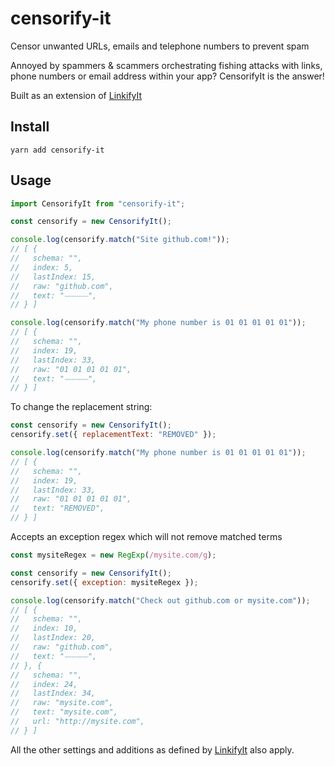 # censorify-it

Censor unwanted URLs, emails and telephone numbers to prevent spam

Annoyed by spammers & scammers orchestrating fishing attacks with links, phone numbers or email address within your app? CensorifyIt is the answer!

Built as an extension of [LinkifyIt](https://github.com/markdown-it/linkify-it)

## Install

```
yarn add censorify-it
```

## Usage

```js
import CensorifyIt from "censorify-it";

const censorify = new CensorifyIt();

console.log(censorify.match("Site github.com!"));
// [ {
//   schema: "",
//   index: 5,
//   lastIndex: 15,
//   raw: "github.com",
//   text: "⏤⏤⏤⏤",
// } ]

console.log(censorify.match("My phone number is 01 01 01 01 01"));
// [ {
//   schema: "",
//   index: 19,
//   lastIndex: 33,
//   raw: "01 01 01 01 01",
//   text: "⏤⏤⏤⏤",
// } ]
```

To change the replacement string:

```js
const censorify = new CensorifyIt();
censorify.set({ replacementText: "REMOVED" });

console.log(censorify.match("My phone number is 01 01 01 01 01"));
// [ {
//   schema: "",
//   index: 19,
//   lastIndex: 33,
//   raw: "01 01 01 01 01",
//   text: "REMOVED",
// } ]
```

Accepts an exception regex which will not remove matched terms

```js
const mysiteRegex = new RegExp(/mysite.com/g);

const censorify = new CensorifyIt();
censorify.set({ exception: mysiteRegex });

console.log(censorify.match("Check out github.com or mysite.com"));
// [ {
//   schema: "",
//   index: 10,
//   lastIndex: 20,
//   raw: "github.com",
//   text: "⏤⏤⏤⏤",
// }, {
//   schema: "",
//   index: 24,
//   lastIndex: 34,
//   raw: "mysite.com",
//   text: "mysite.com",
//   url: "http://mysite.com",
// } ]
```

All the other settings and additions as defined by [LinkifyIt](https://github.com/markdown-it/linkify-it/blob/master/README.md#api) also apply.
